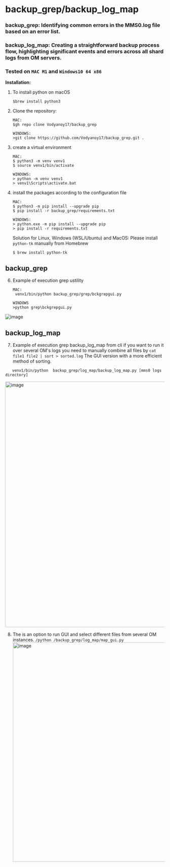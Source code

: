 # backup_grep/backup_log_map

### backup_grep: Identifying common errors in the MMS0.log file based on an error list.
### backup_log_map: Creating a straightforward backup process flow, highlighting significant events and errors across all shard logs from OM servers.


### Tested on `MAC M1` and `Windows10 64 x86`

**Installation:**

1. To install python on macOS
   ```
   $brew install python3
   ```
2. Clone the repository:
   ```
   MAC:
   $gh repo clone Vodyanoy17/backup_grep
   ```
   ```
   WINDOWS:
   >git clone https://github.com/Vodyanoy17/backup_grep.git .
   ```
3. create a virtual environment
   ```
   MAC:
   $ python3 -m venv venv1
   $ source venv1/bin/activate
   ```
   ```
   WINDOWS:
   > python -m venv venv1
   > venv1\Scripts\activate.bat
   ```
4. install the packages according to the configuration file
   ```
   MAC:
   $ python3 -m pip install --upgrade pip
   $ pip install -r backup_grep/requirements.txt
   ```
   ```
   WINDOWS:
   > python.exe -m pip install --upgrade pip
   > pip install -r requirements.txt
   ```
   Solution for Linux, Windows (WSL/Ubuntu) and MacOS: Please install `python-tk` manually from Homebrew
   ```
   $ brew install python-tk
   ```
## backup_grep
6. Example of execution grep ustility
   ```
   MAC:
    venv1/bin/python backup_grep/grep/bckgrepgui.py
   ```
   ```
   WINDOWS
   >python grep\bckgrepgui.py
   ```
![image](https://github.com/Vodyanoy17/backup_grep/assets/35487262/46ab2c96-1a59-4aa9-8490-4e1c7d09a87a)

## backup_log_map   
7. Example of execution grep backup_log_map from cli
   if you want to run it over several OM's logs you need to manually combine all files by `cat file1 file2 | sort > sorted.log`
   The GUI version with a more efficient method of sorting.
 ```
    venv1/bin/python  backup_grep/log_map/backup_log_map.py [mms0 logs directory]
   ```
<img width="775" alt="image" src="https://github.com/Vodyanoy17/backup_grep/assets/35487262/7d52a1d0-be6c-481f-afe5-32756c55fb1c">

8. The is an option to run GUI and select different files from several OM instances.
   ```/python /backup_grep/log_map/map_gui.py```
   <img width="692" alt="image" src="https://github.com/Vodyanoy17/backup_grep/assets/35487262/5e603a43-d150-431a-aa00-8ca0d2fe527f">


